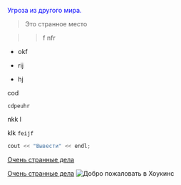
<font color="blue">Угроза из другого мира.</font>
&nbsp; 
>Это странное место

>> f nfr
* okf
- rij
+ hj

cod 
```
cdpeuhr
```
nkk
l

klk
`feijf`

```c++
cout << "Вывести" << endl;
```
[Очень странные дела](https://en.wikipedia.org/wiki/Stranger_Things)

[Очень странные дела](https://en.wikipedia.org/wiki/Stranger_Things "Американский научно-фантастический драматический сериал ужасов, созданный братьями Даффер для стриминг-сервиса Netflix")
![Добро пожаловать в Хоукинс](https://ik.imagekit.io/awilum/welcome-to-hawkins.jpg "посмотри сюда")
